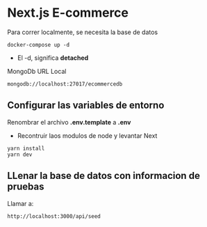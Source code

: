 # Next.js E-commerce

Para correr localmente, se necesita la base de datos

```
docker-compose up -d
```

* El -d, significa __detached__


MongoDb URL Local
```
mongodb://localhost:27017/ecommercedb
```

## Configurar las variables de entorno
Renombrar el archivo __.env.template__ a __.env__


* Recontruir laos modulos de node y levantar Next
```
yarn install
yarn dev
```
## LLenar la base de datos con informacion de pruebas

Llamar a:
```
http://localhost:3000/api/seed
```

